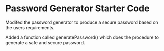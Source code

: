 # Password Generator Starter Code
Modifed the password generator to produce a secure password based on the users requirements.

Added a function called generatePassword() which does the procedure to generate a safe and secure password.
